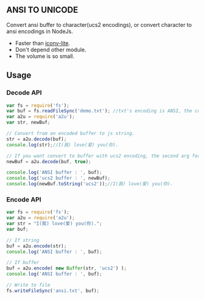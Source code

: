 ##  ANSI TO UNICODE
Convert ansi buffer to character(ucs2 encodings), or convert character to ansi encodings in NodeJs.

 * Faster than [iconv-lite](https://github.com/ashtuchkin/iconv-lite).
 * Don't depend other module.
 * The volume is so small.
 
## Usage
### Decode API
```javascript
var fs = require('fs');
var buf = fs.readFileSync('demo.txt'); //txt's encoding is ANSI, the content is "I(我) love(爱) you(你)."
var a2u = require('a2u');
var str, newBuf;

// Convert from an encoded buffer to js string.
str = a2u.decode(buf);
console.log(str);//I(我) love(爱) you(你).

// If you want convert to buffer with ucs2 encoding, the second arg for method(decode) will be true.
newBuf = a2u.decode(buf, true);

console.log('ANSI buffer : ', buf);
console.log('ucs2 buffer : ', newBuf);
console.log(newBuf.toString('ucs2'));//I(我) love(爱) you(你).
```

### Encode API
```javascript
var fs = require('fs');
var a2u = require('a2u');
var str = "I(我) love(爱) you(你).";
var buf;

// If string
buf = a2u.encode(str);
console.log('ANSI buffer : ', buf);

// If buffer
buf = a2u.encode( new Buffer(str, 'ucs2') );
console.log('ANSI buffer : ', buf);

// Write to file
fs.writeFileSync('ansi.txt', buf);
```

